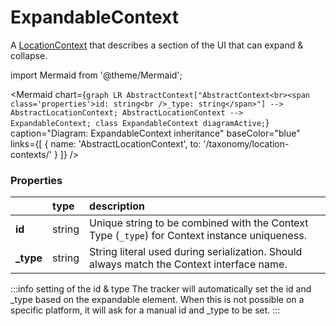 # ExpandableContext

A [LocationContext](/taxonomy/location-contexts/)  that describes a section of the UI that can expand & collapse.

import Mermaid from '@theme/Mermaid';

<Mermaid chart={`
	graph LR
		AbstractContext["AbstractContext<br><span class='properties'>id: string<br />_type: string</span>"] --> AbstractLocationContext;
		AbstractLocationContext --> ExpandableContext;
    class ExpandableContext diagramActive;
`} 
  caption="Diagram: ExpandableContext inheritance" 
  baseColor="blue" 
  links={[
    { name: 'AbstractLocationContext', to: '/taxonomy/location-contexts/' }
  ]}
/>

### Properties
|           | type        | description
| :--       | :--         | :--           
| **id**    | string      | Unique string to be combined with the Context Type (`_type`) for Context instance uniqueness.
| **_type** | string      | String literal used during serialization. Should always match the Context interface name.

:::info setting of the id & type
The tracker will automatically set the id and _type based on the expandable element. When this is not possible on a specific platform, it will ask for a manual id and _type to be set.
:::